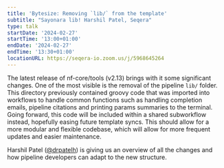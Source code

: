 ```yaml
---
title: 'Bytesize: Removing `lib/` from the template'
subtitle: "Sayonara lib! Harshil Patel, Seqera"
type: talk
startDate: '2024-02-27'
startTime: '13:00+01:00'
endDate: '2024-02-27'
endTime: '13:30+01:00'
locationURL: https://seqera-io.zoom.us/j/5968645264
---
```


The latest release of nf-core/tools (v2.13) brings with it some significant changes.
One of the most visible is the removal of the pipeline `lib/` folder.
This directory previously contained groovy code that was imported into workflows to handle common functions
such as handling completion emails, pipeline citations and printing params summaries to the terminal.
Going forward, this code will be included within a shared subworkflow instead, hopefully easing future template syncs.
This should allow for a more modular and flexible codebase, which will allow for more frequent updates and easier maintenance.

Harshil Patel ([@drpatelh](https://github.com/drpatelh)) is giving us an overview of all the changes and how pipeline developers can adapt to the new structure.
